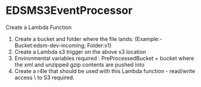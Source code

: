 # EDSMS3EventProcessor
Create a Lambda Function
1) Create a bucket and folder where the file lands: (Example:-  Bucket:edsm-dev-incoming; Folder:v1)
2) Create a Lambda s3 trigger on the above s3 location
3) Environmental variables required : PreProcessedBucket = bucket where the xml and unzipped gzip contents are pushed into
4) Create a r4le that should be used with this Lambda function - read/write access \\ to S3  required.
